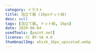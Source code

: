 ```yaml
---
category: イラスト
title: 泡立て器 (16pxドット絵)
desc: null
tags: [泡立て器, ドット絵, 16px]
date: 2020-06-04
usedTools: [paint.net]
license: CC BY-SA 4.0
thumbnailImg: whisk_16px_upscaled.webp
---
```


<script>
	import PixelArtOriginalSize from '$lib/components/creations/artworks/PixelArtOriginalSize.svelte';
</script>

<PixelArtOriginalSize filename="whisk_16px" subjectName="泡立て器" />
